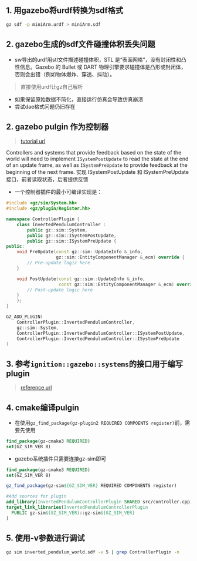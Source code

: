 ## 1. 用gazebo将urdf转换为sdf格式

```bash
gz sdf -p miniArm.urdf > miniArm.sdf
```
## 2. gazebo生成的sdf文件碰撞体积丢失问题
- sw导出的urdf用stl文件描述碰撞体积，STL 是“表面网格”，没有封闭性和凸性信息。Gazebo 的 Bullet 或 DART 物理引擎要求碰撞体是凸形或封闭体，否则会出错（例如物体爆炸、穿透、抖动）。
> 直接使用urdf让gz自己解析

- 如果保留原始数据不简化，直接运行仿真会导致仿真崩溃
- 尝试dae格式问题仍旧存在

## 2. gazebo pulgin 作为控制器
> [tutorial url](https://gazebosim.org/api/sim/8/createsystemplugins.html)

 Controllers and systems that provide feedback based on the state of the world will need to implement `ISystemPostUpdate` to read the state at the end of an update frame, as well as `ISystemPreUpdate` to provide feedback at the beginning of the next frame. 实现 ISystemPostUpdate 和 ISystemPreUpdate 接口，前者读取状态，后者提供反馈

- 一个控制器插件的最小可编译实现是：
``` cpp
#include <gz/sim/System.hh>
#include <gz/plugin/Register.hh>

namespace ControllerPlugin {
    class InvertedPendulumController : 
        public gz::sim::System,
        public gz::sim::ISystemPostUpdate,
        public gz::sim::ISystemPreUpdate {
public:
    void PreUpdate(const gz::sim::UpdateInfo &_info,
                   gz::sim::EntityComponentManager &_ecm) override {
        // Pre-update logic here
    }

    void PostUpdate(const gz::sim::UpdateInfo &_info,
                    const gz::sim::EntityComponentManager &_ecm) override {
        // Post-update logic here
    }
    };
}

GZ_ADD_PLUGIN(
    ControllerPlugin::InvertedPendulumController,
    gz::sim::System,
    ControllerPlugin::InvertedPendulumController::ISystemPostUpdate,
    ControllerPlugin::InvertedPendulumController::ISystemPreUpdate
)
```

## 3. 参考```ignition::gazebo::systems```的接口用于编写plugin
> [reference url](https://gazebosim.org/api/gazebo/6/namespaceignition_1_1gazebo_1_1systems.html)


## 4. cmake编译pulgin
- 在使用```gz_find_package(gz-plugin2 REQUIRED COMPOENTS register)```前，需要先使用
``` cmake
find_package(gz-cmake3 REQUIRED)
set(GZ_SIM_VER 8)
```
- gazebo系统插件只需要连接gz-sim即可
``` cmake
find_package(gz-cmake3 REQUIRED)
set(GZ_SIM_VER 8)

gz_find_package(gz-sim${GZ_SIM_VER} REQUIRED COMPONENTS register)

#Add sources for plugin
add_library(InvertedPendulumControllerPlugin SHARED src/controller.cpp)
target_link_libraries(InvertedPendulumControllerPlugin
  PUBLIC gz-sim${GZ_SIM_VER}::gz-sim${GZ_SIM_VER}
)
```

## 5. 使用-v参数进行调试
``` bash
gz sim inverted_pendulum_world.sdf -v 5 | grep ControllerPlugin -n
```
